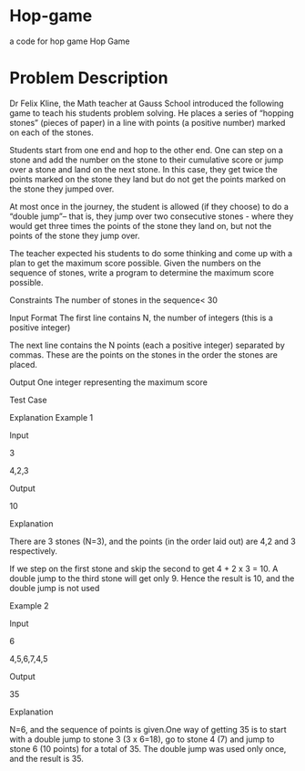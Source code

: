 # Hop-game
a code for hop game
Hop Game
# Problem Description

Dr Felix Kline, the Math teacher at Gauss School introduced the following game to teach his students problem solving. He places a series of “hopping stones” (pieces of paper) in a line with points (a positive number) marked on each of the stones.

Students start from one end and hop to the other end. One can step on a stone and add the number on the stone to their cumulative score or jump over a stone and land on the next stone. In this case, they get twice the points marked on the stone they land but do not get the points marked on the stone they jumped over.

At most once in the journey, the student is allowed (if they choose) to do a “double jump”– that is, they jump over two consecutive stones - where they would get three times the points of the stone they land on, but not the points of the stone they jump over.

The teacher expected his students to do some thinking and come up with a plan to get the maximum score possible. Given the numbers on the sequence of stones, write a program to determine the maximum score possible.

Constraints
The number of stones in the sequence< 30

Input Format
The first line contains N, the number of integers (this is a positive integer)

The next line contains the N points (each a positive integer) separated by commas. These are the points on the stones in the order the stones are placed.

Output
One integer representing the maximum score

Test Case

Explanation
Example 1

Input

3

4,2,3

Output

10

Explanation

There are 3 stones (N=3), and the points (in the order laid out) are 4,2 and 3 respectively.

If we step on the first stone and skip the second to get 4 + 2 x 3 = 10. A double jump to the third stone will get only 9. Hence the result is 10, and the double jump is not used

Example 2

Input

6

4,5,6,7,4,5

Output

35

Explanation

N=6, and the sequence of points is given.One way of getting 35 is to start with a double jump to stone 3 (3 x 6=18), go to stone 4 (7) and jump to stone 6 (10 points) for a total of 35. The double jump was used only once, and the result is 35.
